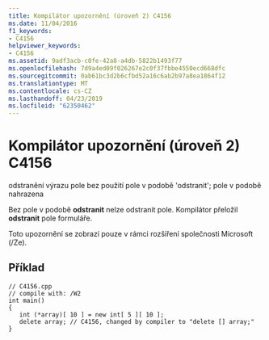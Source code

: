 ```yaml
---
title: Kompilátor upozornění (úroveň 2) C4156
ms.date: 11/04/2016
f1_keywords:
- C4156
helpviewer_keywords:
- C4156
ms.assetid: 9adf3acb-c0fe-42a8-a4db-5822b1493f77
ms.openlocfilehash: 7d9a4ed09f026267e2c0f37fbbe4550ecd668dfc
ms.sourcegitcommit: 0ab61bc3d2b6cfbd52a16c6ab2b97a8ea1864f12
ms.translationtype: MT
ms.contentlocale: cs-CZ
ms.lasthandoff: 04/23/2019
ms.locfileid: "62350462"
---
```

# <a name="compiler-warning-level-2-c4156"></a>Kompilátor upozornění (úroveň 2) C4156

odstranění výrazu pole bez použití pole v podobě 'odstranit'; pole v podobě nahrazena

Bez pole v podobě **odstranit** nelze odstranit pole. Kompilátor přeložil **odstranit** pole formuláře.

Toto upozornění se zobrazí pouze v rámci rozšíření společnosti Microsoft (/Ze).

## <a name="example"></a>Příklad

```
// C4156.cpp
// compile with: /W2
int main()
{
   int (*array)[ 10 ] = new int[ 5 ][ 10 ];
   delete array; // C4156, changed by compiler to "delete [] array;"
}
```
